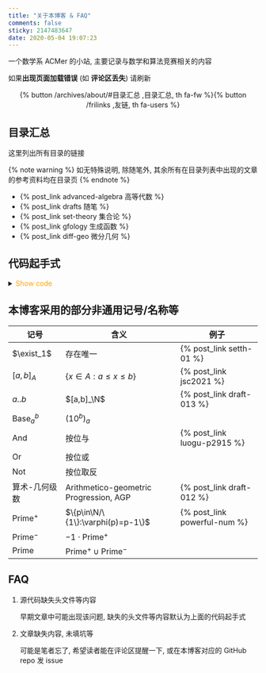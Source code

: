 ```yaml
---
title: "关于本博客 & FAQ"
comments: false
sticky: 2147483647
date: 2020-05-04 19:07:23
---
```


一个数学系 ACMer 的小站, 主要记录与数学和算法竞赛相关的内容

如果**出现页面加载错误** (如 **评论区丢失**) 请刷新

<div style="text-align: center;"><div>{% button /archives/about/#目录汇总 ,目录汇总, th fa-fw %}{% button /frilinks ,友链, th fa-users %}</div></div>

<!-- more -->

## 目录汇总

这里列出所有目录的链接

{% note warning %}
如无特殊说明, 除随笔外, 其余所有在目录列表中出现的文章的参考资料均在目录页
{% endnote %}

- {% post_link advanced-algebra 高等代数 %}
- {% post_link drafts 随笔 %}
- {% post_link set-theory 集合论 %}
- {% post_link gfology 生成函数 %}
- {% post_link diff-geo 微分几何 %}

## 代码起手式

<details>
<summary><font color='orange'>Show code</font></summary>

{% include_code lang:cpp about/init.cpp %}

</details>

## 本博客采用的部分非通用记号/名称等

| 记号                      | 含义                                   | 例子                         |
| ------------------------- | -------------------------------------- | ---------------------------- |
| $\exist_1$                | 存在唯一                               | {% post_link setth-01 %}     |
| $[a,b]_A$                 | $\{x\in A:a\leqslant x\leqslant b\}$   | {% post_link jsc2021 %}      |
| $a..b$                    | $[a,b]_\N$                             | {% post_link draft-013 %}    |
| $\operatorname{Base}_a^b$ | $(10^b)_a$                             |                              |
| $\operatorname{And}$      | 按位与                                 | {% post_link luogu-p2915 %}  |
| $\operatorname{Or}$       | 按位或                                 |                              |
| $\operatorname{Not}$      | 按位取反                               |                              |
| 算术-几何级数             | Arithmetico-geometric Progression, AGP | {% post_link draft-012 %}    |
| $\text{Prime}^+$          | $\{p\in\N/\{1\}:\varphi(p)=p-1\}$      | {% post_link powerful-num %} |
| $\text{Prime}^-$          | $-1\cdot\text{Prime}^+$                |                              |
| $\text{Prime}$            | $\text{Prime}^+\cup\text{Prime}^-$     |                              |

## FAQ

1. 源代码缺失头文件等内容

   早期文章中可能出现该问题, 缺失的头文件等内容默认为上面的代码起手式

1. 文章缺失内容, 未填坑等

   可能是笔者忘了, 希望读者能在评论区提醒一下, 或在本博客对应的 GitHub repo 发 issue

